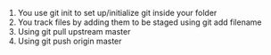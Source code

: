 1. You use git init to set up/initialize git inside your folder
2. You track files by adding them to be staged using git add filename
3. Using git pull upstream master
4. Using git push origin master
